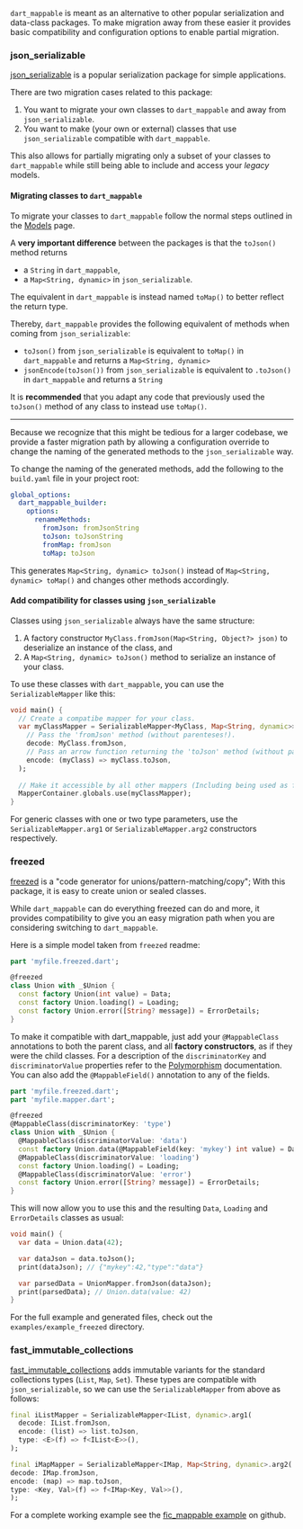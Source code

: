 `dart_mappable` is meant as an alternative to other popular serialization and data-class packages. To make migration
away from these easier it provides basic compatibility and configuration options to enable partial migration.

### json_serializable

[json_serializable](https://pub.dev/packages/json_serializable) is a popular serialization package
for simple applications. 

There are two migration cases related to this package:

1. You want to migrate your own classes to `dart_mappable` and away from `json_serializable`.
2. You want to make (your own or external) classes that use `json_serializable` compatible with `dart_mappable`.

This also allows for partially migrating only a subset of your classes to `dart_mappable` while still being able to
include and access your *legacy* models.

#### Migrating classes to `dart_mappable`

To migrate your classes to `dart_mappable` follow the normal steps outlined in the [Models](../topics/Models-topic.html) page.

A **very important difference** between the packages is that the `toJson()` method returns
- a `String` in `dart_mappable`,
- a `Map<String, dynamic>` in `json_serializable`.

The equivalent in `dart_mappable` is instead named `toMap()` to better reflect the return type.

Thereby, `dart_mappable` provides the following equivalent of methods when coming from `json_serializable`:

- `toJson()` from `json_serializable` is equivalent to `toMap()` in `dart_mappable` and returns a `Map<String, dynamic>`
- `jsonEncode(toJson())` from `json_serializable` is equivalent to `.toJson()` in `dart_mappable` and returns a `String`

It is **recommended** that you adapt any code that previously used the `toJson()` method of any class to instead use `toMap()`.

--- 

Because we recognize that this might be tedious for a larger codebase, we provide a faster migration path by allowing
a configuration override to change the naming of the generated methods to the `json_serializable` way.

To change the naming of the generated methods, add the following to the `build.yaml` file in your project root:

```yaml
global_options:
  dart_mappable_builder:
    options:
      renameMethods:
        fromJson: fromJsonString
        toJson: toJsonString
        fromMap: fromJson
        toMap: toJson
```

This generates `Map<String, dynamic> toJson()` instead of `Map<String, dynamic> toMap()` and changes other methods accordingly.

#### Add compatibility for classes using `json_serializable`

Classes using `json_serializable` always have the same structure:

1. A factory constructor `MyClass.fromJson(Map<String, Object?> json)` to deserialize an instance of the class, and
2. A `Map<String, dynamic> toJson()` method to serialize an instance of your class.

To use these classes with `dart_mappable`, you can use the `SerializableMapper` like this:

```dart
void main() {
  // Create a compatibe mapper for your class.
  var myClassMapper = SerializableMapper<MyClass, Map<String, dynamic>>(
    // Pass the 'fromJson' method (without parenteses!).
    decode: MyClass.fromJson,
    // Pass an arrow function returning the 'toJson' method (without parenteses!).
    encode: (myClass) => myClass.toJson,
  );
  
  // Make it accessible by all other mappers (Including being used as fields on other classes).
  MapperContainer.globals.use(myClassMapper);
}
```

For generic classes with one or two type parameters, use the `SerializableMapper.arg1` or
`SerializableMapper.arg2` constructors respectively.

### freezed

[freezed](https://pub.dev/packages/freezed) is a "code generator for unions/pattern-matching/copy";
With this package, it is easy to create union or sealed classes.

While `dart_mappable` can do everything freezed can do and more, it provides compatibility to give you an easy migration
path when you are considering switching to `dart_mappable`.

Here is a simple model taken from `freezed` readme:

```dart
part 'myfile.freezed.dart';

@freezed
class Union with _$Union {
  const factory Union(int value) = Data;
  const factory Union.loading() = Loading;
  const factory Union.error([String? message]) = ErrorDetails;
}
```

To make it compatible with dart_mappable, just add your `@MappableClass` annotations to both the parent class, and all **factory constructors**, as if they were the child classes.
For a description of the `discriminatorKey` and `discriminatorValue` properties refer to the [Polymorphism](https://pub.dev/documentation/dart_mappable/latest/topics/Polymorphism-topic.html) documentation.
You can also add the `@MappableField()` annotation to any of the fields.

```dart
part 'myfile.freezed.dart';
part 'myfile.mapper.dart';

@freezed
@MappableClass(discriminatorKey: 'type')
class Union with _$Union {
  @MappableClass(discriminatorValue: 'data')
  const factory Union.data(@MappableField(key: 'mykey') int value) = Data;
  @MappableClass(discriminatorValue: 'loading')
  const factory Union.loading() = Loading;
  @MappableClass(discriminatorValue: 'error')
  const factory Union.error([String? message]) = ErrorDetails;
}
```

This will now allow you to use this and the resulting `Data`, `Loading` and `ErrorDetails` classes as usual:

```dart
void main() {
  var data = Union.data(42);

  var dataJson = data.toJson();
  print(dataJson); // {"mykey":42,"type":"data"}

  var parsedData = UnionMapper.fromJson(dataJson);
  print(parsedData); // Union.data(value: 42)
}
```

For the full example and generated files, check out the `examples/example_freezed` directory.

### fast_immutable_collections

[fast_immutable_collections](https://pub.dev/packages/fast_immutable_collections) adds immutable
variants for the standard collections types (`List`, `Map`, `Set`). These types are compatible with
`json_serializable`, so we can use the `SerializableMapper` from above as follows:

```dart
final iListMapper = SerializableMapper<IList, dynamic>.arg1(
  decode: IList.fromJson,
  encode: (list) => list.toJson,
  type: <E>(f) => f<IList<E>>(),
);

final iMapMapper = SerializableMapper<IMap, Map<String, dynamic>.arg2(
decode: IMap.fromJson,
encode: (map) => map.toJson,
type: <Key, Val>(f) => f<IMap<Key, Val>>(),
);
```

For a complete working example see the [fic_mappable example](https://github.com/schultek/dart_mappable/tree/main/examples/fic_mappable) on github.
